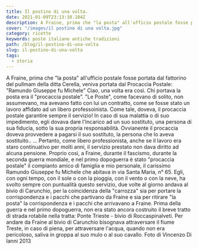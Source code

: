 ```yaml
---
title: Il postino di una volta.
date: 2021-01-09T23:13:10.104Z
description: A Fraine, prima che "la posta" all'ufficio postale fosse portata dal fattorino del pullmam della ditta Cerella, veniva portata dal Procaccia Postale
cover: "/images/il postino di una volta.jpg"
category: ricette
keywords: poste italiane antiche tradizioni
path: /blog/il-postino-di-una-volta
slug: il-postino-di-una-volta
tags:
  - storia
---
```


A Fraine, prima che "la posta" all'ufficio postale fosse portata dal fattorino del pullmam della ditta Cerella, veniva portata dal
Procaccia Postale:
"Ramundo Giuseppe fu Michele"
Ciao, una volta era così.
Chi portava la posta era il "procaccia postale".
"Le Poste", come facevano di solito, non assumevano, ma avevano fatto con lui un contratto, come se fosse stato un lavoro affidato ad un libero professoinista.
Come tale, doveva, il procaccia postale garantire sempre il servizio!
In caso di sua malattia o di suo impedimento, egli dovava dare l'Incarico ad un suo sostituto, una persona di sua fiducia, sotto la sua propria responsabilità. Ovvianente il procaccia doveva provvedere a pagarsi il suo sostituto, la persona che lo aveva sostituito.. ...
Pertanto, come libero professionista, anche se il lavoro era staro continuativo per molti anni, il servizio prestato non dava diritto ad alcuna pensione.
Proprio così, a Fraine, durante il fascismo, durante la seconda guerra mondiale, e nel primo dopoguerra è stato "procaccia postale" il compianto amico di famiglia e mio personale, il carissimo Ramundo Giuseppe fu Michele che abitava in via Santa Maria, n° 65.
Egli, con ogni tempo, con il sole o con la pioggia, con il vento o con la neve, ha svolto sempre con puntualità questo servizio, due volte al giorno andava al bivio di Carunchio, per la coincidenza della "carrozza" sia per portare la corrispondenza e i pacchi che partivano da Fraine e sia per ritirare "la posta" la corrispondenza e i pacchi che arrivavano a Fraine.
Prima della guerra e nel primo dopoguerra, non era stato ancora costruito il breve tratto di strada rotabile nella tratta: Ponte Trieste - bivio di Roccaspinalveti.
Per andare da Fraine al bivio di Carunchio bisognava attraversare il fiume Treste, in caso di piena, per attraversare l'acqua, quando non era pericoloso, saliva in groppa al suo mulo o al suo cavallo.
Foto di Vincenzo Di Ianni
2013
